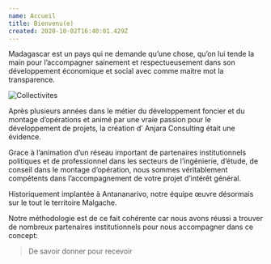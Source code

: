 ```yaml
---
name: Accueil
title: Bienvenu(e)
created: 2020-10-02T16:40:01.429Z
---
```

Madagascar est un pays qui ne demande qu’une chose, qu’on lui tende la main pour l’accompagner sainement et respectueusement dans son développement économique et social avec comme maitre mot la transparence.

![Collectivites](img/collectivites.jpg "Collectivites")

Après plusieurs années dans le métier du développement foncier et du montage d’opérations et animé par une vraie passion pour le développement de projets, la création d’ Anjara Consulting était une évidence.

Grace à l’animation d’un réseau important de partenaires institutionnels politiques et de professionnel dans les secteurs de l’ingénierie, d’étude, de conseil dans le montage d’opération, nous sommes véritablement compétents dans l’accompagnement de votre projet d’intérêt général.

Historiquement implantée à Antananarivo, notre équipe œuvre désormais sur le tout le territoire Malgache.

Notre méthodologie est de ce fait cohérente car nous avons réussi a trouver de nombreux partenaires institutionnels pour nous accompagner dans ce concept:

> De savoir donner pour recevoir